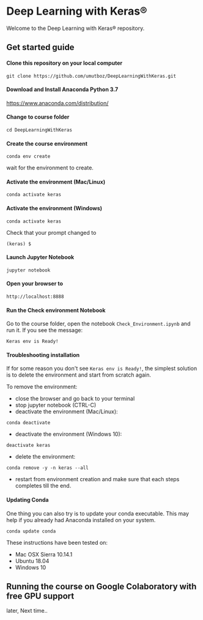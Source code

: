 
# Deep Learning with Keras®

Welcome to the Deep Learning with Keras®  repository.

## Get started guide

#### Clone this repository on your local computer

```
git clone https://github.com/umutboz/DeepLearningWithKeras.git

```

#### Download and Install Anaconda Python 3.7

https://www.anaconda.com/distribution/

#### Change to course folder

```
cd DeepLearningWithKeras

```

#### Create the course environment

```
conda env create
```

wait for the environment to create.

#### Activate the environment (Mac/Linux)
```
conda activate keras

```

#### Activate the environment (Windows)
```
conda activate keras

```

Check that your prompt changed to

```
(keras) $

```

#### Launch Jupyter Notebook

```
jupyter notebook
```

#### Open your browser to

```
http://localhost:8888
```

#### Run the Check environment Notebook

Go to the course folder, open the notebook `Check_Environment.ipynb` and run it. If you see the message:

    Keras env is Ready!



#### Troubleshooting installation
If for some reason you don't see `Keras env is Ready!`, the simplest solution is to delete the environment and start from scratch again.

To remove the environment:

- close the browser and go back to your terminal
- stop jupyter notebook (CTRL-C)
- deactivate the environment (Mac/Linux):

```
conda deactivate
```

- deactivate the environment (Windows 10):

```
deactivate keras
```

- delete the environment:

```
conda remove -y -n keras --all
```

- restart from environment creation and make sure that each steps completes till the end.

#### Updating Conda

One thing you can also try is to update your conda executable. This may help if you already had Anaconda installed on your system.

```
conda update conda
```

These instructions have been tested on:

- Mac OSX Sierra 10.14.1
- Ubuntu 18.04
- Windows 10

## Running the course on Google Colaboratory with free GPU support

later, Next time..
